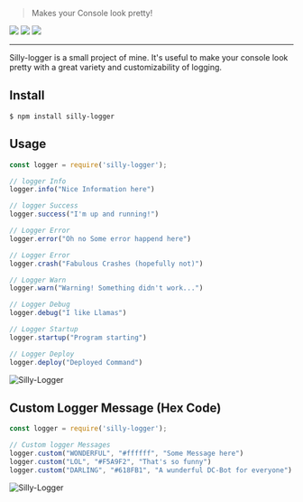 > Makes your Console look pretty!

![](https://img.shields.io/npm/v/silly-logger?label=Version&style=for-the-badge) ![](https://img.shields.io/npm/dt/silly-logger?style=for-the-badge) ![](https://img.shields.io/npm/l/silly-logger?style=for-the-badge)


---


Silly-logger is a small project of mine. It's useful to make your console look pretty with a great variety and customizability of logging.

 
## Install

```consoles
$ npm install silly-logger
```

## Usage

```js
const logger = require('silly-logger');

// logger Info
logger.info("Nice Information here")

// logger Success
logger.success("I'm up and running!")

// Logger Error
logger.error("Oh no Some error happend here")

// Logger Error
logger.crash("Fabulous Crashes (hopefully not)")

// Logger Warn
logger.warn("Warning! Something didn't work...")

// Logger Debug
logger.debug("I like Llamas")

// Logger Startup
logger.startup("Program starting")

// Logger Deploy
logger.deploy("Deployed Command")
```
<img src="https://i.ibb.co/DRVq6L4/grafik.png" alt="Silly-Logger">

## Custom Logger Message (Hex Code)

```js
const logger = require('silly-logger');

// Custom logger Messages
logger.custom("WONDERFUL", "#ffffff", "Some Message here")
logger.custom("LOL", "#F5A9F2", "That's so funny")
logger.custom("DARLING", "#618FB1", "A wunderful DC-Bot for everyone")

```
<img src="https://i.ibb.co/S679Jnb/grafik.png" alt="Silly-Logger">
